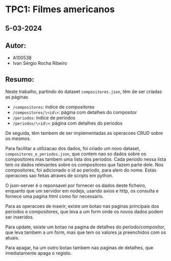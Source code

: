 # TPC1: Filmes americanos
## 5-03-2024

## Autor:
- A100538
- Ivan Sérgio Rocha Ribeiro

## Resumo:

Neste trabalho, partindo do dataset `compositores.json`, têm de ser criadas as páginas
- `/compositores`: índice de compositores
- `/compositores/\<id\>`: página com detalhes do compositor
- `/periodos`: índice de periodos
- `/periodos/\<id\>`: página com detalhes do periodos

De seguida, têm tambem de ser implementadas as operacoes CRUD sobre os mesmos.

Para facilitar a utilizacao dos dados, foi criado um novo dataset, `compositores_e_periodos.json`, que contem nao so dados sobre os compositores mas tambem uma lista dos periodos. Cada periodo nessa lista tem os dados relevantes sobre os compositores que fazem parte dele. Nos compositores, foi adicionado o id ao periodo, para alem do nome. Estas operacoes sao feitas atraves de scripts em python.

O json-server é o reponsavel por fornecer os dados deste ficheiro, enquanto que um servidor em nodejs, usando axios e http, os consulta e fornece uma pagina html como for necessario.

Para as operacoes de inserir, existe um botao nas paginas principais dos periodos e compositores, que leva a um form onde os novos dados podem ser inseridos.

Para update, existe um botao na pagina de detalhes do periodo/compositor, que leva tambem a um form, mas que tem os valores ja preenchidos com os atuais.

Para apagar, ha um outro botao tambem nas paginas de detalhes, que imediatamente apaga o registo.
